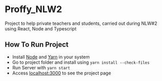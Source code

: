 # Proffy_NLW2
 Project to help private teachers and students, carried out during NLW#2 using React, Node and Typescript

## How To Run Project

- Install [Node](https://nodejs.org/en/download/) and [Yarn](https://yarnpkg.com/getting-started/install) in your system
- Go to project folder and install using `yarn install --check-files`
- Run Server with `yarn start`
- Access [localhost:3000](http://localhost:3000) to see the project page
